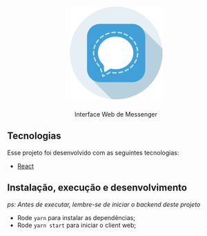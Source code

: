 <h1 align="center">
  <img alt="Messenger" height="215" title="FastFeet" src="./src/assets/svg/mensageiro.svg" />
</h1>

<p align="center">Interface Web de Messenger</p>

## Tecnologias

Esse projeto foi desenvolvido com as seguintes tecnologias:

- [React](https://reactjs.org/)

## Instalação, execução e desenvolvimento

_ps: Antes de executar, lembre-se de iniciar o backend deste projeto_

- Rode `yarn` para instalar as dependências;
- Rode `yarn start` para iniciar o client web;
